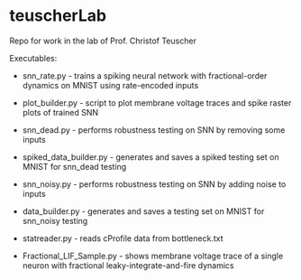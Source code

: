 # teuscherLab
Repo for work in the lab of Prof. Christof Teuscher


Executables:

* snn_rate.py - trains a spiking neural network with fractional-order dynamics on MNIST using rate-encoded inputs

* plot_builder.py - script to plot membrane voltage traces and spike raster plots of trained SNN

* snn_dead.py - performs robustness testing on SNN by removing some inputs

* spiked_data_builder.py - generates and saves a spiked testing set on MNIST for snn_dead testing

* snn_noisy.py - performs robustness testing on SNN by adding noise to inputs

* data_builder.py - generates and saves a testing set on MNIST for snn_noisy testing

* statreader.py - reads cProfile data from bottleneck.txt

* Fractional_LIF_Sample.py - shows membrane voltage trace of a single neuron with fractional leaky-integrate-and-fire dynamics